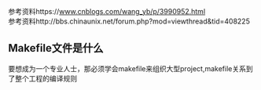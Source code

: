 参考资料https://www.cnblogs.com/wang_yb/p/3990952.html  </br>
参考资料http://bbs.chinaunix.net/forum.php?mod=viewthread&tid=408225
## Makefile文件是什么
要想成为一个专业人士，那必须学会makefile来组织大型project,makefile关系到了整个工程的编译规则</br>


